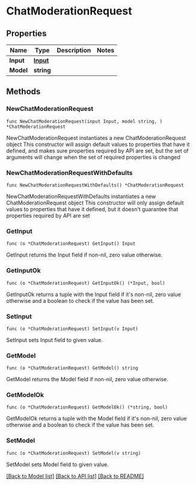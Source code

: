 # ChatModerationRequest

## Properties

Name | Type | Description | Notes
------------ | ------------- | ------------- | -------------
**Input** | [**Input**](Input.md) |  | 
**Model** | **string** |  | 

## Methods

### NewChatModerationRequest

`func NewChatModerationRequest(input Input, model string, ) *ChatModerationRequest`

NewChatModerationRequest instantiates a new ChatModerationRequest object
This constructor will assign default values to properties that have it defined,
and makes sure properties required by API are set, but the set of arguments
will change when the set of required properties is changed

### NewChatModerationRequestWithDefaults

`func NewChatModerationRequestWithDefaults() *ChatModerationRequest`

NewChatModerationRequestWithDefaults instantiates a new ChatModerationRequest object
This constructor will only assign default values to properties that have it defined,
but it doesn't guarantee that properties required by API are set

### GetInput

`func (o *ChatModerationRequest) GetInput() Input`

GetInput returns the Input field if non-nil, zero value otherwise.

### GetInputOk

`func (o *ChatModerationRequest) GetInputOk() (*Input, bool)`

GetInputOk returns a tuple with the Input field if it's non-nil, zero value otherwise
and a boolean to check if the value has been set.

### SetInput

`func (o *ChatModerationRequest) SetInput(v Input)`

SetInput sets Input field to given value.


### GetModel

`func (o *ChatModerationRequest) GetModel() string`

GetModel returns the Model field if non-nil, zero value otherwise.

### GetModelOk

`func (o *ChatModerationRequest) GetModelOk() (*string, bool)`

GetModelOk returns a tuple with the Model field if it's non-nil, zero value otherwise
and a boolean to check if the value has been set.

### SetModel

`func (o *ChatModerationRequest) SetModel(v string)`

SetModel sets Model field to given value.



[[Back to Model list]](../README.md#documentation-for-models) [[Back to API list]](../README.md#documentation-for-api-endpoints) [[Back to README]](../README.md)


